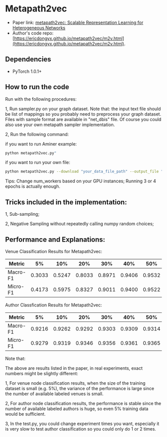 Metapath2vec
============

- Paper link: [metapath2vec: Scalable Representation Learning for Heterogeneous Networks](https://ericdongyx.github.io/papers/KDD17-dong-chawla-swami-metapath2vec.pdf)
- Author's code repo: [https://ericdongyx.github.io/metapath2vec/m2v.html](https://ericdongyx.github.io/metapath2vec/m2v.html). 

Dependencies
------------
- PyTorch 1.0.1+

How to run the code
-----
Run with the following procedures:

1, Run sampler.py on your graph dataset. Note that: the input text file should be list of mappings so you probably need to preprocess your graph dataset. Files with sample format are available in "net_dbis" file. Of course you could also use your own metapath sampler implementation.

2, Run the following command:

if you want to run Aminer example:
```bash
python metapath2vec.py"
```

if you want to run your own file:
```bash
python metapath2vec.py --download "your_data_file_path" --output_file "your_output_embedding_file_path"
```

Tips: Change num_workers based on your GPU instances; Running 3 or 4 epochs is actually enough. 

Tricks included in the implementation:
-------
1, Sub-sampling;

2, Negative Sampling without repeatedly calling numpy random choices;

Performance and Explanations:
-------
Venue Classification Results for Metapath2vec:

| Metric | 5% | 10% | 20% | 30% | 40% | 50% | 60% | 70% | 80% | 90% |
| ------ | -- | --- | --- | --- | --- | --- | --- | --- | --- | --- |
| Macro-F1 | 0.3033 | 0.5247 | 0.8033 | 0.8971 | 0.9406 | 0.9532 | 0.9529 | 0.9701 | 0.9683 | 0.9670 |
| Micro-F1 | 0.4173 | 0.5975 | 0.8327 | 0.9011 | 0.9400 | 0.9522 | 0.9537 | 0.9725 | 0.9815 | 0.9857 |

Author Classfication Results for Metapath2vec:

| Metric | 5% | 10% | 20% | 30% | 40% | 50% | 60% | 70% | 80% | 90% |
| ------ | -- | --- | --- | --- | --- | --- | --- | --- | --- | --- |
| Macro-F1 | 0.9216 | 0.9262 | 0.9292 | 0.9303 | 0.9309 | 0.9314 | 0.9315 | 0.9316 | 0.9319 | 0.9320 |
| Micro-F1 | 0.9279 | 0.9319 | 0.9346 | 0.9356 | 0.9361 | 0.9365 | 0.9365 | 0.9365 | 0.9367 | 0.9369 |

Note that: 

The above are results listed in the paper, in real experiments, exact numbers might be slightly different:

1, For venue node classification results, when the size of the training dataset is small (e.g. 5%), the variance of the performance is large since the number of available labeled venues is small. 

2, For author node classification results, the performance is stable since the number of available labeled authors is huge, so even 5% training data would be sufficient.

3, In the test.py, you could change experiment times you want, especially it is very slow to test author classification so you could only do 1 or 2 times.
